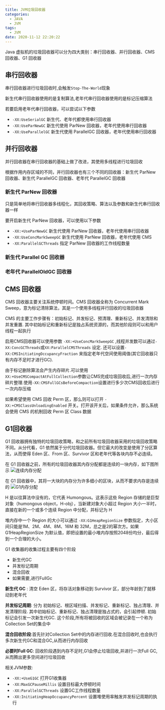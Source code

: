 ```yaml
---
title: JVM垃圾回收器
categories:
  - JAVA
  - JVM
tags:
  - JVM
date: 2020-11-12 22:20:22
---
```

Java 虚拟机的垃圾回收器可以分为四大类别：串行回收器、并行回收器、CMS 回收器、G1 回收器

## 串行回收器

串行回收器进行垃圾回收时,会触发`Stop-The-World`现象

新生代串行回收器使用的是复制算法,老年代串行回收器使用的是标记压缩算法

若要启用老年代串行回收器，可以尝试以下参数

- `-XX:UseSerialGC`  新生代、老年代都使用串行回收器
- `-XX:UseParNewGC` 新生代使用 ParNew 回收器，老年代使用串行回收器
- `-XX:UseParallelGC` 新生代使用 ParallelGC 回收器，老年代使用串行回收器
<!--more-->

## 并行回收器

并行回收器在串行回收器的基础上做了改进，其使用多线程进行垃圾回收

根据作用内存区域的不同，并行回收器也有三个不同的回收器：新生代 ParNew 回收器、新生代 ParallelGC 回收器、老年代 ParallelGC 回收器

### 新生代 ParNew 回收器

只是简单地将串行回收器多线程化，其回收策略、算法以及参数和新生代串行回收器一样

要开启新生代 ParNew 回收器，可以使用以下参数

- `-XX:+UseParNewGC` 新生代使用 ParNew 回收器，老年代使用串行回收器
- `-XX:UseConcMarkSweepGC` 新生代使用 ParNew 回收器，老年代使用 CMS
- `-XX:ParallelGCThreads` 指定 ParNew 回收器的工作线程数量

### 新生代 Parallel GC 回收器

### 老年代 ParallelOldGC 回收器

## CMS 回收器

CMS 回收器主要关注系统停顿时间。CMS 回收器全称为 Concurrent Mark Sweep，意为标记清除算法，其是一个使用多线程并行回收的垃圾回收器

CMS 的主要工作步骤有：初始标记、并发标记、预清理、重新标记、并发清除和并发重置. 其中初始标记和重新标记是独占系统资源的，而其他阶段则可以和用户线程一起执行

启用CMS回收器可以使用参数 `-XX:+UseConcMarkSweepGC` ,线程并发数可以通过`-XX:ConcGCThreads`或`XX:ParallelCMSThreads` 设定. 还可以设置`-XX:CMSInitiatingOccupancyFraction` 来指定老年代空间使用阈值(其它回收器只有内存不足时才进行GC).

由于标记删除算法会产生内存碎片.可以使用`XX:+UseCMSCompactAtFullCollection`参数让CMS完成垃圾回收后,进行一次内存碎片整理.使用`-XX:CMSFullGCsBeforeCompaction`设置进行多少次CMS回收后进行一次内存压缩

如果希望使用 CMS 回收 Perm 区，那么则可以打开 `-XX:+CMSClassUnloadingEnabled` 开关。打开该开关后，如果条件允许，那么系统会使用 CMS 的机制回收 Perm 区 Class 数据

## G1回收器

G1 回收器拥有独特的垃圾回收策略，和之前所有垃圾回收器采用的垃圾回收策略不同。从分代看，G1 依然属于分代垃圾回收器。但它最大的改变是使用了分区算法，从而使得 Eden 区、From 区、Survivor 区和老年代等各块内存不必连续。

在 G1 回收器之前，所有的垃圾回收器其内存分配都是连续的一块内存，如下图所示
![连续内存分配](https://img2018.cnblogs.com/blog/595137/201901/595137-20190103110255822-1768341324.png)

在 G1 回收器中，其将一大块的内存分为许多细小的区块，从而不要求内存是连续的
![G1内存分配](https://img2018.cnblogs.com/blog/595137/201901/595137-20190103110304049-1810895125.png)

H 是以往算法中没有的，它代表 Humongous。这表示这些 Region 存储的是巨型对象（humongous object，H-obj），当新建对象大小超过 Region 大小一半时，直接在新的一个或多个连续 Region 中分配，并标记为 H

堆内存中一个 Region 的大小可以通过 `-XX:G1HeapRegionSize` 参数指定，大小区间只能是1M、2M、4M、8M、16M 和 32M，总之是2的幂次方。如果G1HeapRegionSize 为默认值，即把设置的最小堆内存按照2048份均分，最后得到一个合理的大小。

G1 收集器的收集过程主要有四个阶段

- 新生代GC
- 并发标记周期
- 混合回收
- 如果需要,进行FullGc

**新生代 GC** : 清空 Eden 区，将存活对象移动到 Survivor 区，部分年龄到了就移动到老年代

**并发标记周期**: 分为 初始标记、根区域扫描、并发标记、重新标记、独占清理、并发清理阶段. 其中初始标记、重新标记、独占清理是独占式的，会引起停顿. 初始标记会引发一次新生代GC. 这个阶段,所有将被回收的区域会被记录在一个称为Collection Set的集合中

**混合回收阶段**:首先针对Collection Set中的内存进行回收.在混合回收时,也会执行多次新生代GC和混合GC,从而进行内存回收

**必要时Full GC**: 回收阶段遇到内存不足时,G1会停止垃圾回收,并进行一次Full GC,从而腾出更多空间进行垃圾回收

相关JVM参数:

- `-XX:+UseG1GC` 打开G1收集器
- `-XX:MaxGCPauseMillis` 设置目标最大停顿时间
- `-XX:ParallelGCThreads` 设置GC工作线程数量
- `-XX:InitiatingHeapOccupancyPercent` 设置堆使用率触发并发标记周期的执行





